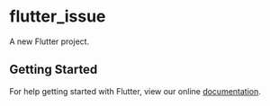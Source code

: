# flutter_issue

A new Flutter project.

## Getting Started

For help getting started with Flutter, view our online
[documentation](https://flutter.io/).
